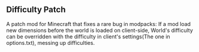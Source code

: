 ## Difficulty Patch
A patch mod for Minecraft that fixes a rare bug in modpacks: If a mod load new dimensions before the world is loaded on client-side, World's difficulty can be overridden with the difficulty in client's settings(The one in options.txt), messing up difficulties.  